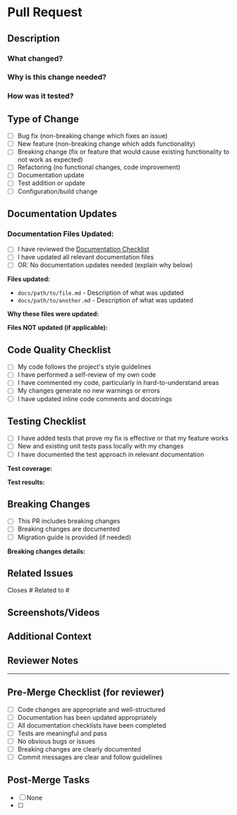 # Pull Request

## Description

<!-- Provide a clear and concise description of what this PR does -->

### What changed?

<!-- Describe the changes in detail -->

### Why is this change needed?

<!-- Explain the motivation for this change -->

### How was it tested?

<!-- Describe how you verified these changes work correctly -->

## Type of Change

<!-- Check all that apply -->

- [ ] Bug fix (non-breaking change which fixes an issue)
- [ ] New feature (non-breaking change which adds functionality)
- [ ] Breaking change (fix or feature that would cause existing functionality to not work as expected)
- [ ] Refactoring (no functional changes, code improvement)
- [ ] Documentation update
- [ ] Test addition or update
- [ ] Configuration/build change

## Documentation Updates

<!-- REQUIRED: List all documentation files you updated. Check docs/DOCUMENTATION_CHECKLIST.md -->

### Documentation Files Updated:

- [ ] I have reviewed the [Documentation Checklist](../docs/DOCUMENTATION_CHECKLIST.md)
- [ ] I have updated all relevant documentation files
- [ ] OR: No documentation updates needed (explain why below)

**Files updated:**
<!-- List each documentation file with a brief description of changes -->
- `docs/path/to/file.md` - Description of what was updated
- `docs/path/to/another.md` - Description of what was updated

**Why these files were updated:**
<!-- Explain your reasoning for which files you updated -->

**Files NOT updated (if applicable):**
<!-- If you chose not to update certain docs, explain why -->

## Code Quality Checklist

- [ ] My code follows the project's style guidelines
- [ ] I have performed a self-review of my own code
- [ ] I have commented my code, particularly in hard-to-understand areas
- [ ] My changes generate no new warnings or errors
- [ ] I have updated inline code comments and docstrings

## Testing Checklist

- [ ] I have added tests that prove my fix is effective or that my feature works
- [ ] New and existing unit tests pass locally with my changes
- [ ] I have documented the test approach in relevant documentation

**Test coverage:**
<!-- Describe what tests were added/updated -->

**Test results:**
<!-- Include test output or screenshots if relevant -->

## Breaking Changes

<!-- If this is a breaking change, describe the impact and migration path -->

- [ ] This PR includes breaking changes
- [ ] Breaking changes are documented
- [ ] Migration guide is provided (if needed)

**Breaking changes details:**
<!-- Describe what breaks and how to migrate -->

## Related Issues

<!-- Link to related issues using keywords: Closes #123, Fixes #456, Related to #789 -->

Closes #
Related to #

## Screenshots/Videos

<!-- If applicable, add screenshots or videos to help explain your changes -->

## Additional Context

<!-- Add any other context about the PR here -->

## Reviewer Notes

<!-- Anything specific you want reviewers to focus on? -->

---

## Pre-Merge Checklist (for reviewer)

- [ ] Code changes are appropriate and well-structured
- [ ] Documentation has been updated appropriately
- [ ] All documentation checklists have been completed
- [ ] Tests are meaningful and pass
- [ ] No obvious bugs or issues
- [ ] Breaking changes are clearly documented
- [ ] Commit messages are clear and follow guidelines

## Post-Merge Tasks

<!-- List any tasks that need to be done after merging -->

- [ ] None
- [ ] <!-- Add specific tasks if needed -->
